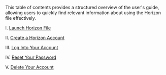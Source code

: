 This table of contents provides a structured overview of the user's guide, allowing users to quickly find relevant information about using the Horizon file effectively.

I.  [Launch Horizon File](Launch%20Horizon%20File.md)

II. [Create a Horizon Account](Create%20a%20Horizon%20Account.md)

III.  [Log Into Your Account](Log%20Into%20Your%20Account.md)

IV. [Reset Your Password](Reset%20Your%20Password.md)

V. [Delete Your Account](Delete%20Your%20Account.md)